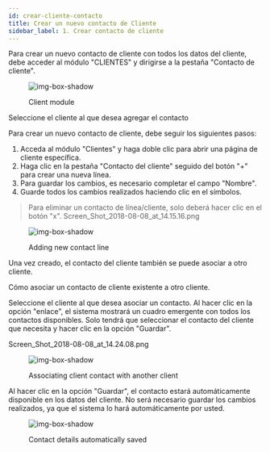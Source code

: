 ```yaml
---
id: crear-cliente-contacto
title: Crear un nuevo contacto de Cliente
sidebar_label: 1. Crear contacto de cliente
---
```


Para crear un nuevo contacto de cliente con todos los datos del cliente, debe acceder al módulo "CLIENTES" y dirigirse a la pestaña "Contacto de cliente".
<figure>

![img-box-shadow](/img/university/crm/crm-client1-1.png)
<figcaption>Client module</figcaption>
</figure>

Seleccione el cliente al que desea agregar el contacto

Para crear un nuevo contacto de cliente, debe seguir los siguientes pasos:

1. Acceda al módulo "Clientes" y haga doble clic para abrir una página de cliente específica.
2. Haga clic en la pestaña "Contacto del cliente" seguido del botón "+" para crear una nueva línea.
3. Para guardar los  cambios, es necesario completar el campo "Nombre".
4. Guarde todos los cambios realizados haciendo clic en el símbolos.
> Para eliminar un contacto de línea/cliente, solo deberá hacer clic en el botón "x".
Screen_Shot_2018-08-08_at_14.15.16.png

<figure>

![img-box-shadow](/img/university/crm/crm-client1-2.png)
<figcaption>Adding new contact line</figcaption>
</figure>

Una vez creado, el contacto del cliente también se puede asociar a otro cliente.

Cómo asociar un contacto de cliente existente a otro cliente.

Seleccione el cliente al que desea asociar un contacto.
Al hacer clic en la opción "enlace", el sistema mostrará un cuadro emergente con todos los contactos disponibles. Solo tendrá que seleccionar el contacto del cliente que necesita y hacer clic en la opción "Guardar".

Screen_Shot_2018-08-08_at_14.24.08.png

<figure>

![img-box-shadow](/img/university/crm/crm-client1-3.png)
<figcaption>Associating client contact with another client</figcaption>
</figure>

Al hacer clic en la opción "Guardar", el contacto estará automáticamente disponible en los datos del cliente.
No será necesario guardar los cambios realizados, ya que el sistema lo hará automáticamente por usted.
<figure>

![img-box-shadow](/img/university/crm/crm-client1-4.png)
<figcaption>Contact details automatically saved</figcaption>
</figure>

